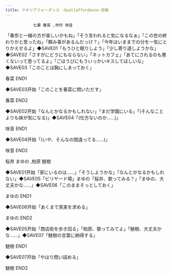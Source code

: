 ```yaml
---
title: クオリアフォーダンス -Qualiaffordance-攻略
---
```


                七瀬 春菜 ,市村 咲音

「春奈と一緒の方が楽しいかもね」「そう言われると気になるなぁ」「この世の終わりかと思ったね」「頼み事があるんだっけ？」「今年はいままでの分を一気にとりかえせるよ」◆SAVE01「もうひと眠りしよう」「少し寄り道しようかな」◆SAVE02「さすがにどうにもならない」「ネットカフェ」「あてにされるのも悪くないって思ってるよ」「ごほうびにもういっかいキスしてほしいな」◆SAVE03「このことは胸にしまっておく」

春菜 END1

◆SAVE03开始「このことを春菜に問いただす」

春菜 END2

◆SAVE02开始「なんとかなるかもしれない」「まだ学園にいる」「(そんなことよりも妹が気になる)」◆SAVE04「(仕方ないのか……)」

咲音 END1

◆SAVE04开始「(いや、そんなの間違ってる……)」

咲音 END2

桜井 まゆの ,柏原 魅樹

◆SAVE01开始「家にいるのは……」「そうしようかな」「なんとかなるかもしれない」◆SAVE05「ビリヤード場」まゆの「桜井、歌ってみる？」「まゆの、大丈夫かな……」◆SAVE06「このままそっとしておく」

まゆの END1

◆SAVE06开始「あくまで真実を求める」

まゆの END2

◆SAVE05开始「商店街を歩き回る」「柏原、歌ってみてよ」「魅樹、大丈夫かな……」◆SAVE07「魅樹の言葉に納得する」

魅樹 END1

◆SAVE07开始「やはり問い詰める」

魅樹 END2
              
